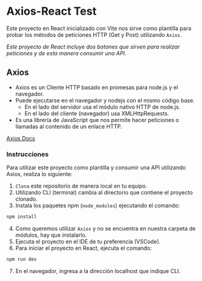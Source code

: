 # Axios-React Test
Este proyecto en React inicializado con Vite nos sirve como plantilla para probar los métodos de peticiones HTTP (Get y Post) utilizando `Axios`.

*Este proyecto de React incluye dos botones que sirven para realizar peticiones y de esta manera consumir una API.*

## Axios
- Axios es un Cliente HTTP basado en promesas para node.js y el navegador. 
- Puede ejecutarse en el navegador y nodejs con el mismo código base. 
    - En el lado del servidor usa el módulo nativo HTTP de node.js.
    - En el lado del cliente (navegador) usa XMLHttpRequests.
- Es una librería de JavaScript que nos permite hacer peticiones o llamadas al contenido de un enlace HTTP.

[Axios Docs](https://axios-http.com/)

### Instrucciones
Para utilizar este proyecto como plantilla y consumir una API utilizando Axios, realiza lo siguiente:
1. `Clona` este repositorio de manera local en tu equipo.
2. Utilizando CLI (terminal) cambia al directorio que contiene el proyecto clonado.
3. Instala los paquetes npm (`node_modules`) ejecutando el comando:
```sh
npm install
```
4. Como queremos utilizar `Axios` y no se encuentra en nuestra carpeta de módulos, hay que instalarlo.
5. Ejecuta el proyecto en el IDE de tu preferencia (VSCode).
6. Para iniciar el proyecto en React, ejecuta el comando:
```sh
npm run dev
```
7. En el navegador, ingresa a la dirección localhost que indique CLI.